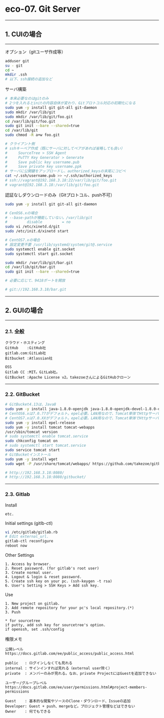 # eco-07. Git Server
________________________________________
## 1. CUIの場合
________________________________________
オプション（gitユーザ作成等）

```bash
adduser git
su - git
cd ~
mkdir .ssh
# 以下、ssh接続の追加など
```

サーバ構築

```bash
# 本来必要なのはgitのみ
# 2つを入れるとinitの内容自体が変わり、Gitプロトコル対応の初期化になる
sudo yum -y install git git-all git-daemon
sudo mkdir /var/lib/git
sudo mkdir /var/lib/git/foo.git
cd /var/lib/git/foo.git
sudo git init --bare --shared=true
cd /var/lib/git
sudo chmod -R a+w foo.git

# クライアント側
# sshキーペア作成（既にサーバに対してペアがあれば省略しても良い）
#     SourceTree > SSH Agent
#     PuTTY Key Generator > Generate
#     Save public key username.pub
#     Save private key username.ppk
# サーバに公開鍵をアップロードし、authorized_keysの末尾にコピペ
cat ~/.ssh/username.pub >> ~/.ssh/authorized_keys
# ssh://vagrant@192.168.3.18:22/var/lib/git/foo.git
# vagrant@192.168.3.18:/var/lib/git/foo.git
```

認証なしダウンロードのみ（Gitプロトコル、push不可）

```bash
sudo yum -y install git git-all git-daemon

# CenOS6.xの場合
# --base-pathが機能していない。/var/lib/git
#         disable         = no
sudo vi /etc/xinetd.d/git
sudo /etc/init.d/xinetd start

# CentOS7.xの場合
# 設定変更不要 /usr/lib/systemd/system/git@.service
sudo systemctl enable git.socket
sudo systemctl start git.socket

sudo mkdir /var/lib/git/bar.git
cd /var/lib/git/bar.git
sudo git init --bare --shared=true

# 必要に応じて、9418ポートを開放

# git://192.168.3.18/bar.git
```

________________________________________
## 2. GUIの場合
________________________________________
### 2.1. 全般

```text
クラウド・ホスティング
GitHub    :GitHub社
gitlab.com:GitLab社
Bitbucket :Atlassian社

OSS
Gitlab CC :MIT。GitLab社。
GitBucket :Apache License v2。takezoeさんによるGitHubクローン
```

________________________________________
### 2.2. GitBucket

```bash
# GitBucket4.13は、Java8
sudo yum -y install java-1.8.0-openjdk java-1.8.0-openjdk-devel-1.8.0-devel
# CentOS6.xは7.0.77がデフォルト。epel必要。LAN用なので、Tomcat単体でHttpサーバさせてOK
# CentOS7.xは7.0.XXがデフォルト。epel必要。LAN用なので、Tomcat単体でHttpサーバさせてOK
sudo yum -y install epel-release
sudo yum -y install tomcat tomcat-webapps
/usr/sbin/tomcat version
# sudo systemctl enable tomcat.service
sudo chkconfig tomcat on
# sudo systemctl start tomcat.service
sudo service tomcat start
# GitBucketインストール
sudo yum -y install wget
sudo wget -P /usr/share/tomcat/webapps/ https://github.com/takezoe/gitbucket/releases/download/4.13/gitbucket.war

# http://192.168.3.18:8080/
# http://192.168.3.18:8080/gitbucket/
```

________________________________________
### 2.3. Gitlab

Install

```text
etc.
```

Initial settings (gitlb-ctl)

```bash
vi /etc/gitlab/gitlab.rb
# Edit external_url.
gitlab-ctl reconfigure
reboot now
```

Other Settings

```text
1. Access by browser.
2. Reset password. (for gitlab's root user)
3. Create normal user.
4. Logout & login & reset password.
5. Create ssh key on your pc. (ssh-keygen -t rsa)
6. User's Setting > SSH Keys > Add ssh key.
```

Use

```text
1. New project on gitlab.
2. Add remote repository for your pc's local repository.(*)
3. Push

* for sourcetree
if putty, add ssh key for sourcetree's option.
if openssh, set .ssh/config
```

権限メモ

```text
公開レベル
https://docs.gitlab.com/ee/public_access/public_access.html

public   : ログインしなくても見れる
internal : サインインすれば見れる（external user除く）
private  : メンバーのみが見れる。なお、private ProjectにはGuestを追加できない

ユーザー/グループレベル
https://docs.gitlab.com/ee/user/permissions.html#project-members-permissions

Guest    : 基本的な閲覧やソースのClone・ダウンロード、Issueの追加
Developer: Guest + push、mergeなど。プロジェクト管理などはできない
Owner    : 何でもできる 
```
